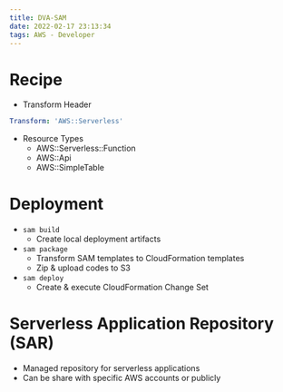 ```yaml
---
title: DVA-SAM
date: 2022-02-17 23:13:34
tags: AWS - Developer
---
```


# Recipe

- Transform Header
```yml
Transform: 'AWS::Serverless'
```
- Resource Types
  - AWS::Serverless::Function
  - AWS::Api
  - AWS::SimpleTable

# Deployment

- `sam build`
  - Create local deployment artifacts
- `sam package`
  - Transform SAM templates to CloudFormation templates
  - Zip & upload codes to S3
- `sam deploy`
  - Create & execute CloudFormation Change Set

# Serverless Application Repository (SAR)

- Managed repository for serverless applications
- Can be share with specific AWS accounts or publicly
